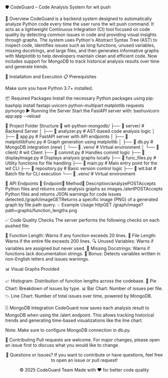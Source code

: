 🛡️ CodeGuard – Code Analysis System for wit push


🎯 Overview
CodeGuard is a backend system designed to automatically analyze Python code every time the user runs the wit push command. It acts as a lightweight Continuous Integration (CI) tool focused on code quality by detecting common issues in code and providing visual insights through graphs.
The system uses Python's Abstract Syntax Tree (AST) to inspect code, identifies issues such as long functions, unused variables, missing docstrings, and large files, and then generates informative graphs with Matplotlib to help developers maintain clean and efficient code.
Now includes support for MongoDB to track historical analysis results over time and generate trends.

🚀 Installation and Execution
📋 Prerequisites

Make sure you have Python 3.7+ installed.

📦 Required Packages
Install the necessary Python packages using pip:
bashpip install fastapi uvicorn python-multipart matplotlib requests pymongo
▶️ Running the Server
Start the FastAPI server with:
bashuvicorn app:app --reload

📁 Project Folder Structure
📂 wit-python-mongodb/
├── 📁 server/                    # Backend Server
│   ├── 📄 analyzer.py            # AST-based code analysis logic
│   ├── 📄 app.py                 # FastAPI server with API endpoints
│   ├── 📄 matplotlibFunc.py      # Graph generation using matplotlib
│   ├── 📄 db.py                  # MongoDB integration (new)
│   └── 📁 .venv/                 # Virtual environment
│
└── 📁 client/                    # wit Client
    ├── 📄 commit.py              # Handles commit logic
    ├── 📄 displayImage.py        # Displays analysis graphs locally
    ├── 📄 func_files.py          # Utility functions for file handling
    ├── 📄 main.py                # Main entry point for the wit CLI
    ├── 📄 repository.py          # Basic version control logic
    ├── 📄 wit.bat                # Batch file for CLI execution
    └── 📁 .venv/                 # Virtual environment

🔌 API Endpoints
🎯 Endpoint📡 Method📝 Description/analyzePOSTAccepts Python files and returns code analysis graphs as images./alertPOSTAccepts Python files and returns JSON warnings for code issues detected./graph/imageGETReturns a specific image (PNG) of a generated graph by file path query.
💡 Example Usage
httpGET /graph/image?path=graphs/function_lengths.png

✅ Code Quality Checks
The server performs the following checks on each pushed file:

📏 Function Length: Warns if any function exceeds 20 lines.
📄 File Length: Warns if the entire file exceeds 200 lines.
🔍 Unused Variables: Warns if variables are assigned but never used.
📖 Missing Docstrings: Warns if functions lack documentation strings.
🌟 Bonus: Detects variables written in non-English letters and issues warnings.


📊 Visual Graphs Provided

📈 Histogram: Distribution of function lengths across the codebase.
🥧 Pie Chart: Breakdown of issues by type.
📊 Bar Chart: Number of issues per file.
📉 Line Chart: Number of total issues over time, powered by MongoDB.


🗄️ MongoDB Integration
CodeGuard now saves each analysis result to MongoDB when using the /alert endpoint. This allows tracking historical trends and generating time-based visualizations like the line chart.

Note: Make sure to configure MongoDB connection in db.py.


🤝 Contributing
Pull requests are welcome. For major changes, please open an issue first to discuss what you would like to change.

<div align="center">
💬 Questions or Issues?
If you want to contribute or have questions, feel free to open an issue or pull request!

© 2025 CodeGuard Team
Made with ❤️ for better code quality
</div>
